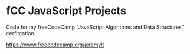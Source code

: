 # fCC JavaScript Projects

Code for my freeCodeCamp "JavaScript Algorithms and Data Structures" cerfitcation.

https://www.freecodecamp.org/jeremylt
